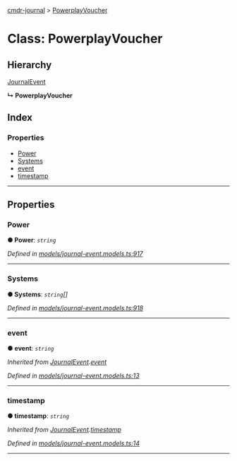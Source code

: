 [cmdr-journal](../README.md) > [PowerplayVoucher](../classes/powerplayvoucher.md)



# Class: PowerplayVoucher

## Hierarchy


 [JournalEvent](journalevent.md)

**↳ PowerplayVoucher**







## Index

### Properties

* [Power](powerplayvoucher.md#power)
* [Systems](powerplayvoucher.md#systems)
* [event](powerplayvoucher.md#event)
* [timestamp](powerplayvoucher.md#timestamp)



---
## Properties
<a id="power"></a>

###  Power

**●  Power**:  *`string`* 

*Defined in [models/journal-event.models.ts:917](https://github.com/chrisbruford/cmdr-journal/blob/1e4d048/src/models/journal-event.models.ts#L917)*





___

<a id="systems"></a>

###  Systems

**●  Systems**:  *`string`[]* 

*Defined in [models/journal-event.models.ts:918](https://github.com/chrisbruford/cmdr-journal/blob/1e4d048/src/models/journal-event.models.ts#L918)*





___

<a id="event"></a>

###  event

**●  event**:  *`string`* 

*Inherited from [JournalEvent](journalevent.md).[event](journalevent.md#event)*

*Defined in [models/journal-event.models.ts:13](https://github.com/chrisbruford/cmdr-journal/blob/1e4d048/src/models/journal-event.models.ts#L13)*





___

<a id="timestamp"></a>

###  timestamp

**●  timestamp**:  *`string`* 

*Inherited from [JournalEvent](journalevent.md).[timestamp](journalevent.md#timestamp)*

*Defined in [models/journal-event.models.ts:14](https://github.com/chrisbruford/cmdr-journal/blob/1e4d048/src/models/journal-event.models.ts#L14)*





___


